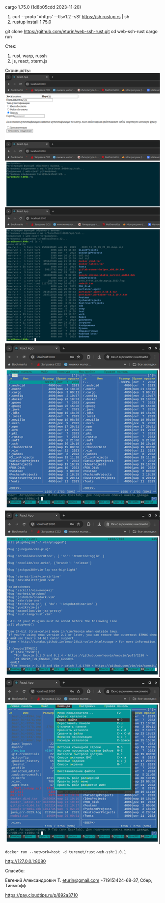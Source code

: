 cargo 1.75.0 (1d8b05cdd 2023-11-20)
1. curl --proto '=https' --tlsv1.2 -sSf https://sh.rustup.rs | sh
2. rustup install 1.75.0

git clone https://github.com/eturin/web-ssh-rust.git
cd web-ssh-rust
cargo run



Стек:
1. rust, warp, russh
2. js, react, xterm.js

Скриншоты:
![alt text](https://github.com/eturin/web-ssh-rust/blob/main/screenshots/1.%20Login.png)
![alt text](https://github.com/eturin/web-ssh-rust/blob/main/screenshots/2.%20Connected.png)
![alt text](https://github.com/eturin/web-ssh-rust/blob/main/screenshots/3.%20Cyrillic.png)
![alt text](https://github.com/eturin/web-ssh-rust/blob/main/screenshots/4.%20AutoResize.png)
![alt text](https://github.com/eturin/web-ssh-rust/blob/main/screenshots/5.%20Work%20F3%20and%20etc.png)
![alt text](https://github.com/eturin/web-ssh-rust/blob/main/screenshots/6.%20Mouse%20click.png)

```
docker run --network=host -d turenet/rust-web-ssh:1.0.1
```
http://127.0.0.1:8080

Спасибо:

Евгений Александрович Т.
eturin@gmail.com
+7(915)424-68-37, Сбер, Тинькофф

https://pay.cloudtips.ru/p/892a3710

